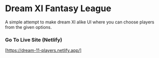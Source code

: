 # Dream XI Fantasy League

A simple attempt to make dream XI alike UI where you can choose players from the given options. 

### Go To Live Site (Netlify)

[https://dream-11-players.netlify.app/]

